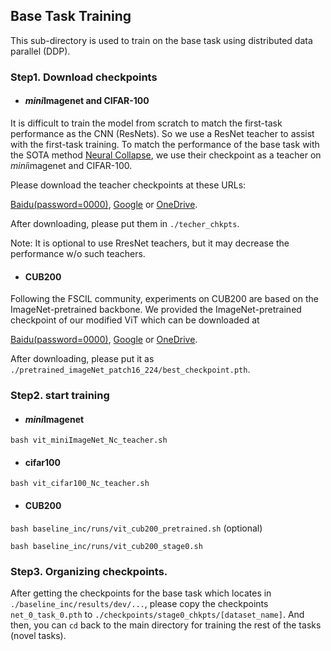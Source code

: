 ## Base Task Training
This sub-directory is used to train on the base task using distributed data parallel (DDP).

### Step1. Download checkpoints
- #### *mini*Imagenet and CIFAR-100
It is difficult to train the model from scratch to match the first-task performance as the CNN (ResNets). 
So we use a ResNet teacher to assist with the first-task training.
To match the performance of the base task with the SOTA method [Neural Collapse](https://github.com/NeuralCollapseApplications/FSCIL),
we use their checkpoint as a teacher on *mini*imagenet and CIFAR-100.

Please download the teacher checkpoints at these URLs:

[Baidu(password=0000)](https://pan.baidu.com/s/1BiPgFVGRDNN0gYSopTfwFg
), [Google](https://drive.google.com/file/d/16O8c-9s9BpBH_-v_iigHmlrTdDsW4WIi/view?usp=drive_link) or [OneDrive](https://sunyatsen-my.sharepoint.cn/:u:/g/personal/tangym9_ms_sysu_edu_cn/EaxC8tvXq15NrfMgQrzZWO0BFwmzlMtkNdOMoB4OTNqL9Q?e=lmc3q0).

After downloading, please put them in `./techer_chkpts`.

Note: It is optional to use RresNet teachers, but it may decrease the performance w/o such teachers.

- #### CUB200
Following the FSCIL community, experiments on CUB200 are based on the ImageNet-pretrained backbone.
We provided the ImageNet-pretrained checkpoint of our modified ViT which can be downloaded at

[Baidu(password=0000)](https://pan.baidu.com/s/1klPV9IUmK53f054KZKICsA), [Google](https://drive.google.com/file/d/1efyN4f_818nOhXImbN9YzgOMnJNvqwyi/view?usp=sharing) or [OneDrive](https://sunyatsen-my.sharepoint.cn/:u:/g/personal/tangym9_ms_sysu_edu_cn/EaLMO4OTU2JHqtv5Pe81G70BuDnIYHteHP4CdOlgCVf0tQ?e=PlUGoe).

After downloading, please put it as `./pretrained_imageNet_patch16_224/best_checkpoint.pth`.

### Step2. start training
- #### *mini*Imagenet
`bash vit_miniImageNet_Nc_teacher.sh`

- #### cifar100
`bash vit_cifar100_Nc_teacher.sh`

- #### CUB200
`bash baseline_inc/runs/vit_cub200_pretrained.sh` (optional)

`bash baseline_inc/runs/vit_cub200_stage0.sh`

### Step3. Organizing checkpoints.
After getting the checkpoints for the base task which locates in `./baseline_inc/results/dev/...`, please copy the checkpoints `net_0_task_0.pth`
to `./checkpoints/stage0_chkpts/[dataset_name]`.
And then, you can `cd` back to the main directory for training the rest of the tasks (novel tasks).